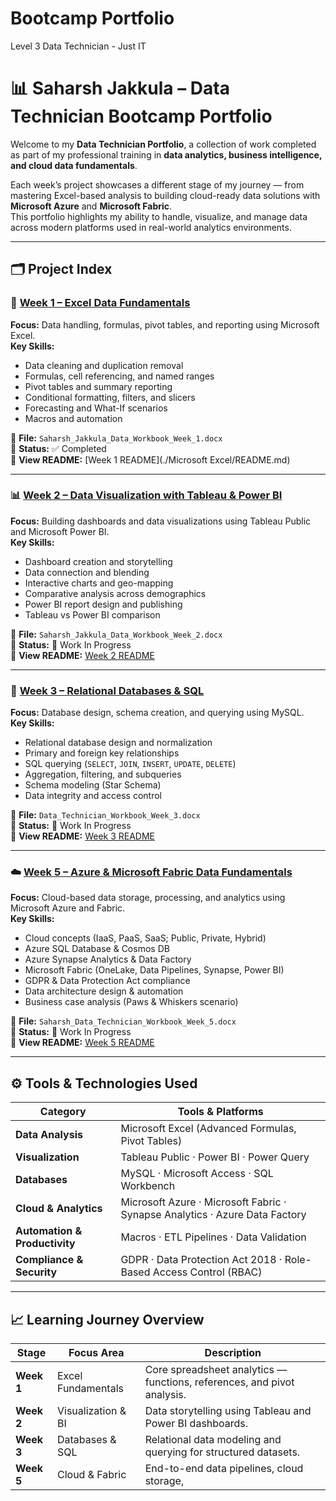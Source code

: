 # Bootcamp Portfolio
Level 3 Data Technician - Just IT

# 📊 Saharsh Jakkula – Data Technician Bootcamp Portfolio

Welcome to my **Data Technician Portfolio**, a collection of work completed as part of my professional training in **data analytics, business intelligence, and cloud data fundamentals**.  

Each week’s project showcases a different stage of my journey — from mastering Excel-based analysis to building cloud-ready data solutions with **Microsoft Azure** and **Microsoft Fabric**.  
This portfolio highlights my ability to handle, visualize, and manage data across modern platforms used in real-world analytics environments.

---

## 🗂️ Project Index

### 🧮 [Week 1 – Excel Data Fundamentals](./Week1_Data_Workbook/)
**Focus:** Data handling, formulas, pivot tables, and reporting using Microsoft Excel.  
**Key Skills:**  
- Data cleaning and duplication removal  
- Formulas, cell referencing, and named ranges  
- Pivot tables and summary reporting  
- Conditional formatting, filters, and slicers  
- Forecasting and What-If scenarios  
- Macros and automation  

📄 **File:** `Saharsh_Jakkula_Data_Workbook_Week_1.docx`  
📘 **Status:** ✅ Completed  
🔗 **View README:** [Week 1 README](./Microsoft Excel/README.md)

---

### 📊 [Week 2 – Data Visualization with Tableau & Power BI](./Week2_Data_Visualisation/)
**Focus:** Building dashboards and data visualizations using Tableau Public and Microsoft Power BI.  
**Key Skills:**  
- Dashboard creation and storytelling  
- Data connection and blending  
- Interactive charts and geo-mapping  
- Comparative analysis across demographics  
- Power BI report design and publishing  
- Tableau vs Power BI comparison  

📄 **File:** `Saharsh_Jakkula_Data_Workbook_Week_2.docx`  
📘 **Status:** 🧩 Work In Progress  
🔗 **View README:** [Week 2 README](./Week2_Data_Visualisation/README.md)

---

### 🧠 [Week 3 – Relational Databases & SQL](./Week3_SQL_Databases/)
**Focus:** Database design, schema creation, and querying using MySQL.  
**Key Skills:**  
- Relational database design and normalization  
- Primary and foreign key relationships  
- SQL querying (`SELECT`, `JOIN`, `INSERT`, `UPDATE`, `DELETE`)  
- Aggregation, filtering, and subqueries  
- Schema modeling (Star Schema)  
- Data integrity and access control  

📄 **File:** `Data_Technician_Workbook_Week_3.docx`  
📘 **Status:** 🧩 Work In Progress  
🔗 **View README:** [Week 3 README](./Week3_SQL_Databases/README.md)

---

### ☁️ [Week 5 – Azure & Microsoft Fabric Data Fundamentals](./Week5_Azure_Fabric/)
**Focus:** Cloud-based data storage, processing, and analytics using Microsoft Azure and Fabric.  
**Key Skills:**  
- Cloud concepts (IaaS, PaaS, SaaS; Public, Private, Hybrid)  
- Azure SQL Database & Cosmos DB  
- Azure Synapse Analytics & Data Factory  
- Microsoft Fabric (OneLake, Data Pipelines, Synapse, Power BI)  
- GDPR & Data Protection Act compliance  
- Data architecture design & automation  
- Business case analysis (Paws & Whiskers scenario)  

📄 **File:** `Saharsh_Data_Technician_Workbook_Week_5.docx`  
📘 **Status:** 🧩 Work In Progress  
🔗 **View README:** [Week 5 README](./Week5_Azure_Fabric/README.md)

---

## ⚙️ Tools & Technologies Used

| Category | Tools & Platforms |
|-----------|------------------|
| **Data Analysis** | Microsoft Excel (Advanced Formulas, Pivot Tables) |
| **Visualization** | Tableau Public · Power BI · Power Query |
| **Databases** | MySQL · Microsoft Access · SQL Workbench |
| **Cloud & Analytics** | Microsoft Azure · Microsoft Fabric · Synapse Analytics · Azure Data Factory |
| **Automation & Productivity** | Macros · ETL Pipelines · Data Validation |
| **Compliance & Security** | GDPR · Data Protection Act 2018 · Role-Based Access Control (RBAC) |

---

## 📈 Learning Journey Overview

| Stage | Focus Area | Description |
|--------|-------------|-------------|
| **Week 1** | Excel Fundamentals | Core spreadsheet analytics — functions, references, and pivot analysis. |
| **Week 2** | Visualization & BI | Data storytelling using Tableau and Power BI dashboards. |
| **Week 3** | Databases & SQL | Relational data modeling and querying for structured datasets. |
| **Week 5** | Cloud & Fabric | End-to-end data pipelines, cloud storage,
